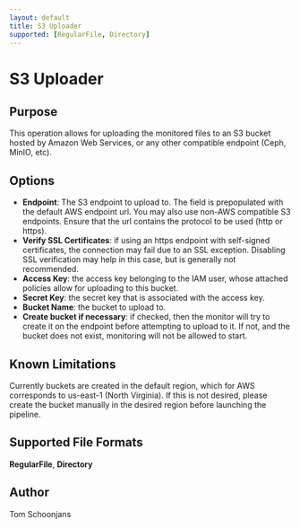 ```yaml
---
layout: default
title: S3 Uploader
supported: [RegularFile, Directory]
---
```


# S3 Uploader

## Purpose

This operation allows for uploading the monitored files to an S3 bucket hosted by Amazon Web Services, or any other compatible endpoint (Ceph, MinIO, etc).

## Options

* <b>Endpoint</b>: The S3 endpoint to upload to. The field is prepopulated with the default AWS endpoint url. You may also use non-AWS compatible S3 endpoints. Ensure that the url contains the protocol to be used (http or https).
* <b>Verify SSL Certificates</b>: if using an https endpoint with self-signed certificates, the connection may fail due to an SSL exception. Disabling SSL verification may help in this case, but is generally not recommended.
* <b>Access Key</b>: the access key belonging to the IAM user, whose attached policies allow for uploading to this bucket.
* <b>Secret Key</b>: the secret key that is associated with the access key.
* <b>Bucket Name</b>: the bucket to upload to. 
* <b>Create bucket if necessary</b>: if checked, then the monitor will try to create it on the endpoint before attempting to upload to it. If not, and the bucket does not exist, monitoring will not be allowed to start.

## Known Limitations

Currently buckets are created in the default region, which for AWS corresponds to us-east-1 (North Virginia). If this is not desired, please create the bucket manually in the desired region before launching the pipeline.

## Supported File Formats

<b>RegularFile</b>, <b>Directory</b>

## Author

Tom Schoonjans